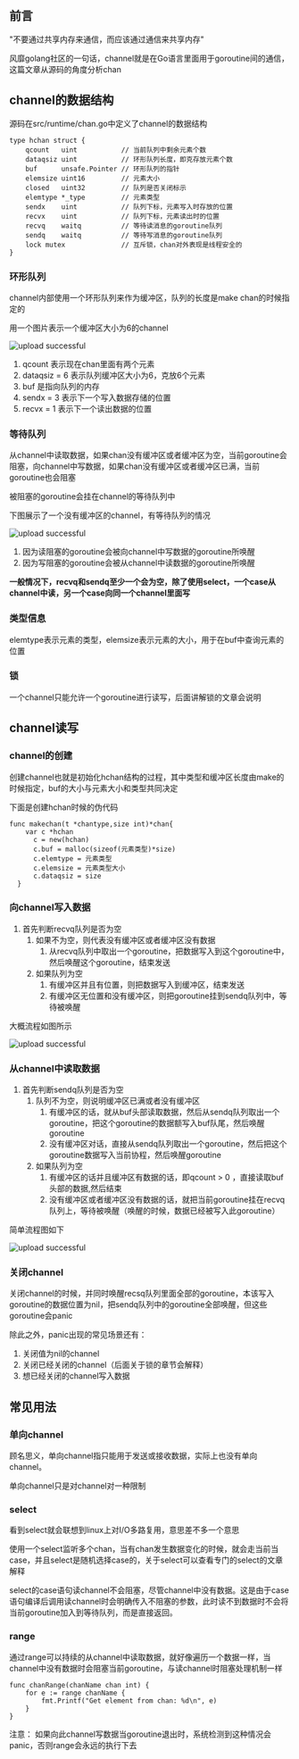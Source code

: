## 前言

"不要通过共享内存来通信，而应该通过通信来共享内存"

风靡golang社区的一句话，channel就是在Go语言里面用于goroutine间的通信，这篇文章从源码的角度分析chan
## channel的数据结构

源码在src/runtime/chan.go中定义了channel的数据结构
	
	type hchan struct {
        qcount   uint           // 当前队列中剩余元素个数
        dataqsiz uint           // 环形队列长度，即克存放元素个数
        buf      unsafe.Pointer // 环形队列的指针
        elemsize uint16			// 元素大小
        closed   uint32			// 队列是否关闭标示
        elemtype *_type 		// 元素类型
        sendx    uint   		// 队列下标，元素写入时存放的位置
        recvx    uint   		// 队列下标，元素读出时的位置
        recvq    waitq  		// 等待读消息的goroutine队列
        sendq    waitq  		// 等待写消息的goroutine队列
        lock mutex				// 互斥锁，chan对外表现是线程安全的
    }

### 环形队列

channel内部使用一个环形队列来作为缓冲区，队列的长度是make chan的时候指定的

用一个图片表示一个缓冲区大小为6的channel

![upload successful](../images/pasted-68.png)

1. qcount 表示现在chan里面有两个元素
2. dataqsiz = 6 表示队列缓冲区大小为6，克放6个元素
3. buf 是指向队列的内存
4. sendx = 3 表示下一个写入数据存储的位置
5. recvx = 1 表示下一个读出数据的位置

### 等待队列

从channel中读取数据，如果chan没有缓冲区或者缓冲区为空，当前goroutine会阻塞，向channel中写数据，如果chan没有缓冲区或者缓冲区已满，当前goroutine也会阻塞

被阻塞的goroutine会挂在channel的等待队列中

下图展示了一个没有缓冲区的channel，有等待队列的情况

![upload successful](../images/pasted-69.png)

1. 因为读阻塞的goroutine会被向channel中写数据的goroutine所唤醒
2. 因为写阻塞的goroutine会被从channel中读数据的goroutine所唤醒

**一般情况下，recvq和sendq至少一个会为空，除了使用select，一个case从channel中读，另一个case向同一个channel里面写**

### 类型信息

elemtype表示元素的类型，elemsize表示元素的大小，用于在buf中查询元素的位置

### 锁

一个channel只能允许一个goroutine进行读写，后面讲解锁的文章会说明

## channel读写

### channel的创建
  
  创建channel也就是初始化hchan结构的过程，其中类型和缓冲区长度由make的时候指定，buf的大小与元素大小和类型共同决定
  
  下面是创建hchan时候的伪代码
  
  	func makechan(t *chantype,size int)*chan{
      	var c *hchan
          c = new(hchan)
          c.buf = malloc(sizeof(元素类型)*size)
          c.elemtype = 元素类型
          c.elemsize = 元素类型大小
          c.dataqsiz = size
      }
      
### 向channel写入数据

1. 首先判断recvq队列是否为空
   1. 如果不为空，则代表没有缓冲区或者缓冲区没有数据
	  1. 从recvq队列中取出一个goroutine，把数据写入到这个goroutine中，然后唤醒这个goroutine，结束发送
   2. 如果队列为空
	  1. 有缓冲区并且有位置，则把数据写入到缓冲区，结束发送
      2. 有缓冲区无位置和没有缓冲区，则把goroutine挂到sendq队列中，等待被唤醒
    
大概流程如图所示

![upload successful](../images/pasted-70.png)

### 从channel中读取数据

1. 首先判断sendq队列是否为空
    1. 队列不为空，则说明缓冲区已满或者没有缓冲区
	   1. 有缓冲区的话，就从buf头部读取数据，然后从sendq队列取出一个goroutine，把这个goroutine的数据额写入buf队尾，然后唤醒goroutine
       2. 没有缓冲区对话，直接从sendq队列取出一个goroutine，然后把这个goroutine数据写入当前协程，然后唤醒goroutine
    2. 如果队列为空
	   1. 有缓冲区的话并且缓冲区有数据的话，即qcount > 0 ，直接读取buf头部的数据,然后结束
       2. 没有缓冲区或者缓冲区没有数据的话，就把当前goroutine挂在recvq队列上，等待被唤醒（唤醒的时候，数据已经被写入此goroutine）
   
简单流程图如下

![upload successful](../images/pasted-71.png)

### 关闭channel

关闭channel的时候，并同时唤醒recsq队列里面全部的goroutine，本该写入goroutine的数据位置为nil，把sendq队列中的goroutine全部唤醒，但这些goroutine会panic

除此之外，panic出现的常见场景还有：
1. 关闭值为nil的channel
2. 关闭已经关闭的channel（后面关于锁的章节会解释）
3. 想已经关闭的channel写入数据


## 常见用法

### 单向channel
顾名思义，单向channel指只能用于发送或接收数据，实际上也没有单向channel。

单向channel只是对channel对一种限制

### select

看到select就会联想到linux上对I/O多路复用，意思差不多一个意思

使用一个select监听多个chan，当有chan发生数据变化的时候，就会走当前当case，并且select是随机选择case的，关于select可以查看专门的select的文章解释

select的case语句读channel不会阻塞，尽管channel中没有数据。这是由于case语句编译后调用读channel时会明确传入不阻塞的参数，此时读不到数据时不会将当前goroutine加入到等待队列，而是直接返回。

### range

通过range可以持续的从channel中读取数据，就好像遍历一个数据一样，当channel中没有数据时会阻塞当前goroutine，与读channel时阻塞处理机制一样

	func chanRange(chanName chan int) {
        for e := range chanName {
            fmt.Printf("Get element from chan: %d\n", e)
        }
    }
    
注意： 如果向此channel写数据当goroutine退出时，系统检测到这种情况会panic，否则range会永远的执行下去
